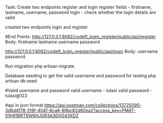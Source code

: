 Task:
Create two endpoints register and login 
register fields - firstname, lastname, username, password
login - check whether the login details are valid

created two endpoints login and register 

#End Points:
http://127.0.0.1:8082/codeft_login_register/public/api/register
Body:
firstname
lastname
username
password


http://127.0.0.1:8082/codeft_login_register/public/api/login
Body:
username
password

Run migration
php artisan migrate

Database seeding to get the valid username and password for testing
php artisan db:seed

#Valid username and password
valid username - tulasi
valid password - tulasi@123

#api in json format
https://api.postman.com/collections/13725095-3d6d4f78-2f8f-4041-8ca8-89bc82d60ea2?access_key=PMAT-01H91BRT9W6HJGR3A3D0G43XDZ

